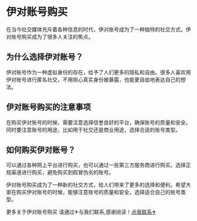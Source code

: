 # 伊对账号购买

在当今社交媒体充斥着各种信息的时代，伊对账号成为了一种独特的社交方式。伊对账号购买成为了很多人关注的焦点。

## 为什么选择伊对账号？

伊对账号作为一种虚拟身份的存在，给予了人们更多的隐私和自由。很多人喜欢用伊对账号进行匿名社交，不用担心真实身份被暴露，也能更自由地表达自己的想法。

## 伊对账号购买的注意事项

在购买伊对账号的时候，需要注意选择信誉良好的平台，确保账号的质量和安全。同时要注意账号的用途，比如用于社交还是商业用途，选择合适的账号类型。

## 如何购买伊对账号？

可以通过各种网上平台进行购买，也可以通过一些第三方服务商进行购买。选择正规渠道进行购买，避免购买到假冒伪劣的账号。

伊对账号购买成为了一种新的社交方式，给人们带来了更多的选择和便利。希望大家在购买伊对账号的时候，能够注意账号的质量和安全，选择适合自己的账号类型。

更多关于伊对账号购买 请通过✈与我们联系,感谢阅读！[点我联系✈](https://www.G208.com)